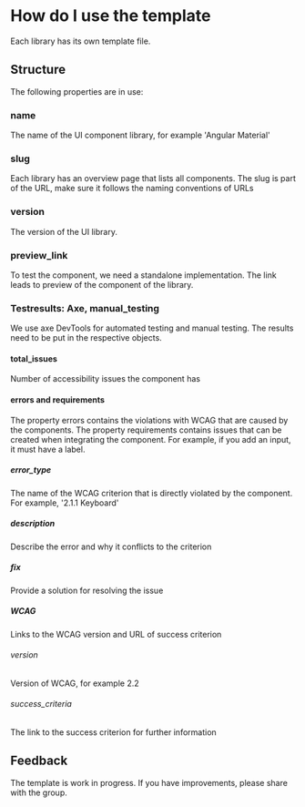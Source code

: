 # How do I use the template
Each library has its own template file.

## Structure
The following properties are in use:

### name
The name of the UI component library, for example 'Angular Material'

### slug
Each library has an overview page that lists all components. The slug is part of the URL, make sure it follows the naming conventions of URLs

### version
The version of the UI library.

### preview_link
To test the component, we need a standalone implementation. The link leads to preview of the component of the library.

### Testresults: Axe, manual_testing
We use axe DevTools for automated testing and manual testing. The results need to be put in the respective objects. 

#### total_issues
Number of accessibility issues the component has

#### errors and requirements
The property errors contains the violations with WCAG that are caused by the components.
The property requirements contains issues that can be created when integrating the component. For example, if you add an input, it must have a label.

##### error_type
The name of the WCAG criterion that is directly violated by the component. For example, '2.1.1 Keyboard'

##### description
Describe the error and why it conflicts to the criterion

##### fix
Provide a solution for resolving the issue

##### WCAG
Links to the WCAG version and URL of success criterion

###### version
Version of WCAG, for example 2.2

###### success_criteria
The link to the success criterion for further information

## Feedback
The template is work in progress. If you have improvements, please share with the group.
